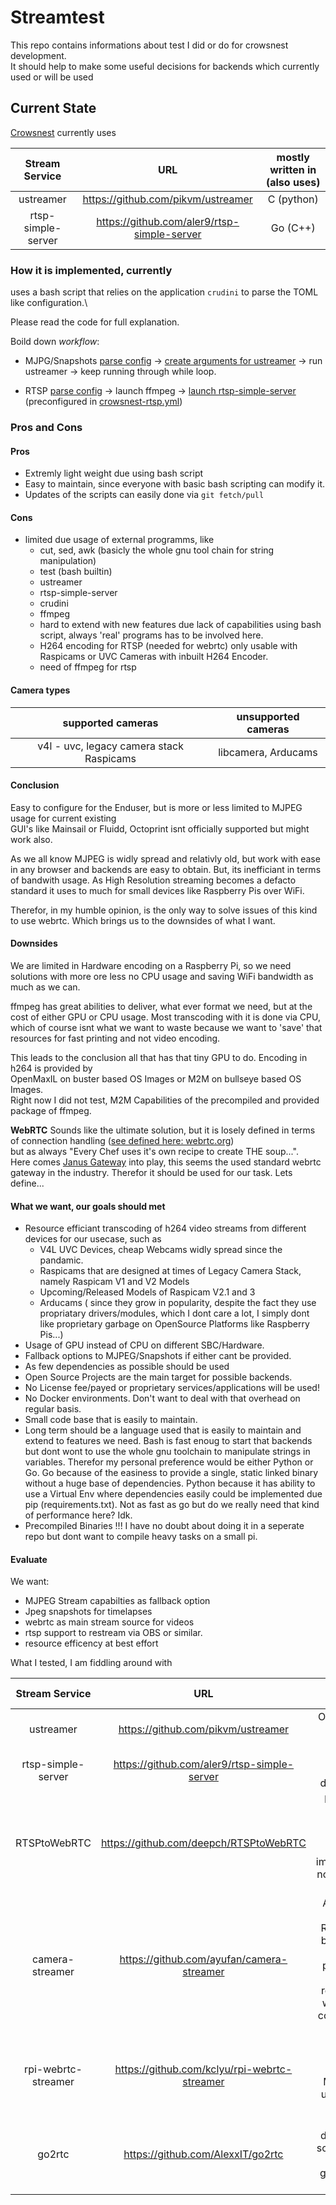 # Streamtest

This repo contains informations about test I did or do for crowsnest development.\
It should help to make some useful decisions for backends which currently used or will be used

## Current State

[Crowsnest](https://github.com/mainsail-crew/crowsnest.git) currently uses

|   Stream Service   |                     URL                     | mostly written in (also uses) |
| :----------------: | :-----------------------------------------: | :---------------------------: |
|     ustreamer      |     https://github.com/pikvm/ustreamer      |          C (python)           |
| rtsp-simple-server | https://github.com/aler9/rtsp-simple-server |           Go (C++)            |

### How it is implemented, currently

uses a bash script that relies on the application `crudini` to parse the TOML like configuration.\

Please read the code for full explanation.

Boild down _workflow_:

-   MJPG/Snapshots
    [parse config](https://github.com/mainsail-crew/crowsnest/blob/master/libs/configparser.sh) -> [create arguments for ustreamer](https://github.com/mainsail-crew/crowsnest/blob/master/libs/ustreamer.sh) -> run ustreamer -> keep running through while loop.

-   RTSP
    [parse config](https://github.com/mainsail-crew/crowsnest/blob/master/libs/configparser.sh) -> launch ffmpeg -> [launch rtsp-simple-server](https://github.com/mainsail-crew/crowsnest/blob/master/libs/rtspsimple.sh) (preconfigured in [crowsnest-rtsp.yml](https://github.com/mainsail-crew/crowsnest/blob/master/resources/crowsnest-rtsp.yml))

### Pros and Cons

#### Pros

-   Extremly light weight due using bash script
-   Easy to maintain, since everyone with basic bash scripting can modify it.
-   Updates of the scripts can easily done via `git fetch/pull`

#### Cons

-   limited due usage of external programms, like
    -   cut, sed, awk (basicly the whole gnu tool chain for string manipulation)
    -   test (bash builtin)
    -   ustreamer
    -   rtsp-simple-server
    -   crudini
    -   ffmpeg
    -   hard to extend with new features due lack of capabilities using bash script, always 'real' programs has to be involved here.
    -   H264 encoding for RTSP (needed for webrtc) only usable with Raspicams or UVC Cameras with inbuilt H264 Encoder.
    -   need of ffmpeg for rtsp

#### Camera types

|            supported cameras             | unsupported cameras |
| :--------------------------------------: | :-----------------: |
| v4l - uvc, legacy camera stack Raspicams | libcamera, Arducams |

#### Conclusion

Easy to configure for the Enduser, but is more or less limited to MJPEG usage for current existing\
GUI's like Mainsail or Fluidd, Octoprint isnt officially supported but might work also.

As we all know MJPEG is widly spread and relativly old, but work with ease in any browser and backends are easy to obtain. But, its inefficiant in terms of bandwith usage. As High Resolution streaming becomes a defacto standard it uses to much for small devices like Raspberry Pis over WiFi.

Therefor, in my humble opinion, is the only way to solve issues of this kind to use webrtc.
Which brings us to the downsides of what I want.

#### Downsides

We are limited in Hardware encoding on a Raspberry Pi, so we need solutions with more ore less no CPU usage and saving WiFi bandwidth as much as we can.

ffmpeg has great abilities to deliver, what ever format we need, but at the cost of either GPU or CPU usage. Most transcoding with it is done via CPU, which of course isnt what we want to waste because we want to 'save' that resources for fast printing and not video encoding.

This leads to the conclusion all that has that tiny GPU to do. Encoding in h264 is provided by \
OpenMaxIL on buster based OS Images or M2M on bullseye based OS Images.\
Right now I did not test, M2M Capabilities of the precompiled and provided package of ffmpeg.

**WebRTC** Sounds like the ultimate solution, but it is losely defined in terms of connection handling ([see defined here: webrtc.org](https://webrtc.org/))\
but as always "Every Chef uses it's own recipe to create THE soup...".\
Here comes [Janus Gateway](https://janus.conf.meetecho.com/) into play, this seems the used standard webrtc gateway in the industry. Therefor it should be used for our task. Lets define...

#### What we want, our goals should met

-   Resource efficiant transcoding of h264 video streams from different devices for our usecase, such as
    -   V4L UVC Devices, cheap Webcams widly spread since the pandamic.
    -   Raspicams that are designed at times of Legacy Camera Stack, namely Raspicam V1 and V2 Models
    -   Upcoming/Released Models of Raspicam V2.1 and 3
    -   Arducams ( since they grow in popularity, despite the fact they use propriatary drivers/modules, which I dont care a lot, I simply dont like proprietary garbage on OpenSource Platforms like Raspberry Pis...)
-   Usage of GPU instead of CPU on different SBC/Hardware.
-   Fallback options to MJPEG/Snapshots if either cant be provided.
-   As few dependencies as possible should be used
-   Open Source Projects are the main target for possible backends.
-   No License fee/payed or proprietary services/applications will be used!
-   No Docker environments. Don't want to deal with that overhead on regular basis.
-   Small code base that is easily to maintain.
-   Long term should be a language used that is easily to maintain and extend to features we need. Bash is fast enoug to start that backends but dont wont to use the whole gnu toolchain to manipulate strings in variables. Therefor my personal preference would be either Python or Go.
    Go because of the easiness to provide a single, static linked binary without a huge base of dependencies. Python because it has ability to use a Virtual Env where dependencies easily could be implemented due pip (requirements.txt). Not as fast as go but do we really need that kind of performance here? Idk.
-   Precompiled Binaries !!! I have no doubt about doing it in a seperate repo but dont want to compile heavy tasks on a small pi.

#### Evaluate

We want:

-   MJPEG Stream capabilties as fallback option
-   Jpeg snapshots for timelapses
-   webrtc as main stream source for videos
-   rtsp support to restream via OBS or similar.
-   resource efficency at best effort

What I tested, I am fiddling around with

|   Stream Service    |                     URL                      |                                                              Notes                                                              | Mjpeg/Jpeg Snapshots |        RTSP        |       webrtc       |
| :-----------------: | :------------------------------------------: | :-----------------------------------------------------------------------------------------------------------------------------: | :------------------: | :----------------: | :----------------: |
|      ustreamer      |      https://github.com/pikvm/ustreamer      |                                                 Only h264 sink with CSI devices                                                 |  :heavy_check_mark:  |     :warning:      |        :x:         |
| rtsp-simple-server  | https://github.com/aler9/rtsp-simple-server  |                                                No Needs ffmpeg to deliver stream                                                |         :x:          | :heavy_check_mark: |        :x:         |
|    RTSPtoWebRTC     |    https://github.com/deepch/RTSPtoWebRTC    |                     Needs RTSP Server as source, non standard webrtc implementation, no precompiled binarys                     |         :x:          |        :x:         | :heavy_check_mark: |
|   camera-streamer   |  https://github.com/ayufan/camera-streamer   | AFAIK, works only on Raspberry Pis but not tested yet. Most promising for all requirements, wasnt able to compile on a Pi Zero2 |  :heavy_check_mark:  | :heavy_check_mark: | :heavy_check_mark: |
| rpi-webrtc-streamer | https://github.com/kclyu/rpi-webrtc-streamer |                                 Only works with older Raspicam Modules, not usable for our case                                 |         :x:          |        :x:         | :heavy_check_mark: |
|       go2rtc        |      https://github.com/AlexxIT/go2rtc       |                         Recently discovered by some nice guys in a special group :wink: Have to test!!!                         |      :question:      |     :question:     |     :question:     |
